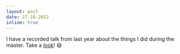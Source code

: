 ```yaml
---
layout: post
date: 27-10-2022
inline: true
---
```

I have a recorded talk from last year about the things I did during the master. Take a [look](https://youtu.be/JeDSd6SJsGw)! :smile:
